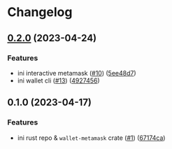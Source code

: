 # Changelog

## [0.2.0](https://github.com/wallet-rs/wallet-rs/compare/wallet-metamask-v0.1.0...wallet-metamask-v0.2.0) (2023-04-24)


### Features

* ini interactive metamask ([#10](https://github.com/wallet-rs/wallet-rs/issues/10)) ([5ee48d7](https://github.com/wallet-rs/wallet-rs/commit/5ee48d7cc19bd366ab33c520961957dadff87035))
* ini wallet cli ([#13](https://github.com/wallet-rs/wallet-rs/issues/13)) ([4927456](https://github.com/wallet-rs/wallet-rs/commit/4927456a229f1a4e68ca8131d4d503a5b4845a7c))

## 0.1.0 (2023-04-17)


### Features

* ini rust repo & `wallet-metamask` crate ([#1](https://github.com/wallet-rs/wallet-rs/issues/1)) ([67174ca](https://github.com/wallet-rs/wallet-rs/commit/67174ca73b05d99b338daf1d7292cd893fa340e8))
